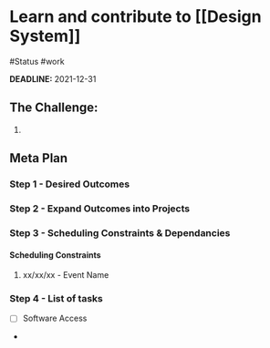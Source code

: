 # Learn and contribute to [[Design System]]
 #Status #work

**DEADLINE:** 2021-12-31

## The Challenge:

1.  
    
## Meta Plan
### Step 1 - Desired Outcomes

### Step 2 - Expand Outcomes into Projects

### Step 3 -  Scheduling Constraints & Dependancies
#### Scheduling Constraints
1. xx/xx/xx - Event Name


### Step 4 - List of tasks
- [ ] Software Access
- 	